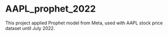 # AAPL_prophet_2022
This project applied Prophet model from Meta, used with AAPL stock price dataset until July 2022.
